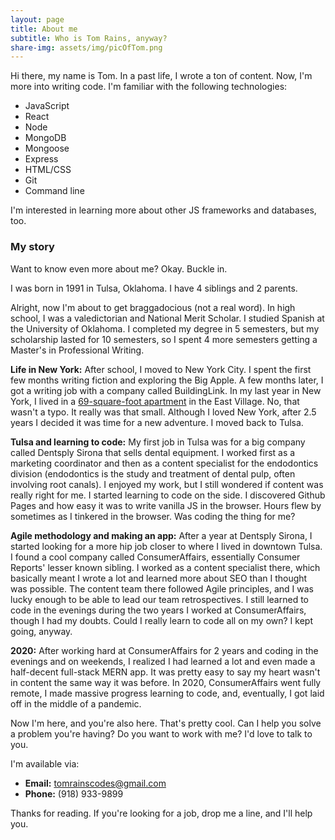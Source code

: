 ```yaml
---
layout: page
title: About me
subtitle: Who is Tom Rains, anyway?
share-img: assets/img/picOfTom.png
---
```


Hi there, my name is Tom. In a past life, I wrote a ton of content. Now, I'm more into writing code. I'm familiar with the following technologies:

- JavaScript
- React
- Node
- MongoDB
- Mongoose
- Express
- HTML/CSS
- Git
- Command line

I'm interested in learning more about other JS frameworks and databases, too.

### My story

Want to know even more about me? Okay. Buckle in.

I was born in 1991 in Tulsa, Oklahoma. I have 4 siblings and 2 parents. 

Alright, now I'm about to get braggadocious (not a real word). In high school, I was a valedictorian and National Merit Scholar. I studied Spanish at the University of Oklahoma. I completed my degree in 5 semesters, but my scholarship lasted for 10 semesters, so I spent 4 more semesters getting a Master's in Professional Writing.

**Life in New York:** After school, I moved to New York City. I spent the first few months writing fiction and exploring the Big Apple. A few months later, I got a writing job with a company called BuildingLink. In my last year in New York, I lived in a [69-square-foot apartment](https://tomrains.me/2017/02/21/my-apartment-is-69-square-feet/) in the East Village. No, that wasn't a typo. It really was that small. Although I loved New York, after 2.5 years I decided it was time for a new adventure. I moved back to Tulsa.

**Tulsa and learning to code:** My first job in Tulsa was for a big company called Dentsply Sirona that sells dental equipment. I worked first as a marketing coordinator and then as a content specialist for the endodontics division (endodontics is the study and treatment of dental pulp, often involving root canals). I enjoyed my work, but I still wondered if content was really right for me. I started learning to code on the side. I discovered Github Pages and how easy it was to write vanilla JS in the browser. Hours flew by sometimes as I tinkered in the browser. Was coding the thing for me?

**Agile methodology and making an app:** After a year at Dentsply Sirona, I started looking for a more hip job closer to where I lived in downtown Tulsa. I found a cool company called ConsumerAffairs, essentially Consumer Reports' lesser known sibling. I worked as a content specialist there, which basically meant I wrote a lot and learned more about SEO than I thought was possible. The content team there followed Agile principles, and I was lucky enough to be able to lead our team retrospectives. I still learned to code in the evenings during the two years I worked at ConsumerAffairs, though I had my doubts. Could I really learn to code all on my own? I kept going, anyway.

**2020:** After working hard at ConsumerAffairs for 2 years and coding in the evenings and on weekends, I realized I had learned a lot and even made a half-decent full-stack MERN app. It was pretty easy to say my heart wasn't in content the same way it was before. In 2020, ConsumerAffairs went fully remote, I made massive progress learning to code, and, eventually, I got laid off in the middle of a pandemic.

Now I'm here, and you're also here. That's pretty cool. Can I help you solve a problem you're having? Do you want to work with me? I'd love to talk to you.

I'm available via:
- **Email:** tomrainscodes@gmail.com
- **Phone:** (918) 933-9899

Thanks for reading. If you're looking for a job, drop me a line, and I'll help you.
